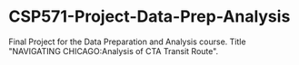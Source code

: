 # CSP571-Project-Data-Prep-Analysis
Final Project for the Data Preparation and Analysis course. Title "NAVIGATING CHICAGO:Analysis of CTA Transit Route".
